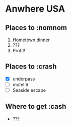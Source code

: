 # Anwhere USA

## Places to :nomnom
1. Hometown dinner
2. ???
3. Profit!

## Places to :crash
- [x] underpass
- [ ] motel 6
- [ ] Seaside escape

## Where to get :cash
* ???
